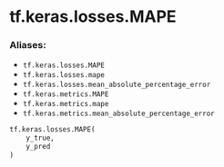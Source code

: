<div itemscope itemtype="http://developers.google.com/ReferenceObject">
<meta itemprop="name" content="tf.keras.losses.MAPE" />
<meta itemprop="path" content="Stable" />
</div>

# tf.keras.losses.MAPE

### Aliases:

* `tf.keras.losses.MAPE`
* `tf.keras.losses.mape`
* `tf.keras.losses.mean_absolute_percentage_error`
* `tf.keras.metrics.MAPE`
* `tf.keras.metrics.mape`
* `tf.keras.metrics.mean_absolute_percentage_error`

``` python
tf.keras.losses.MAPE(
    y_true,
    y_pred
)
```

